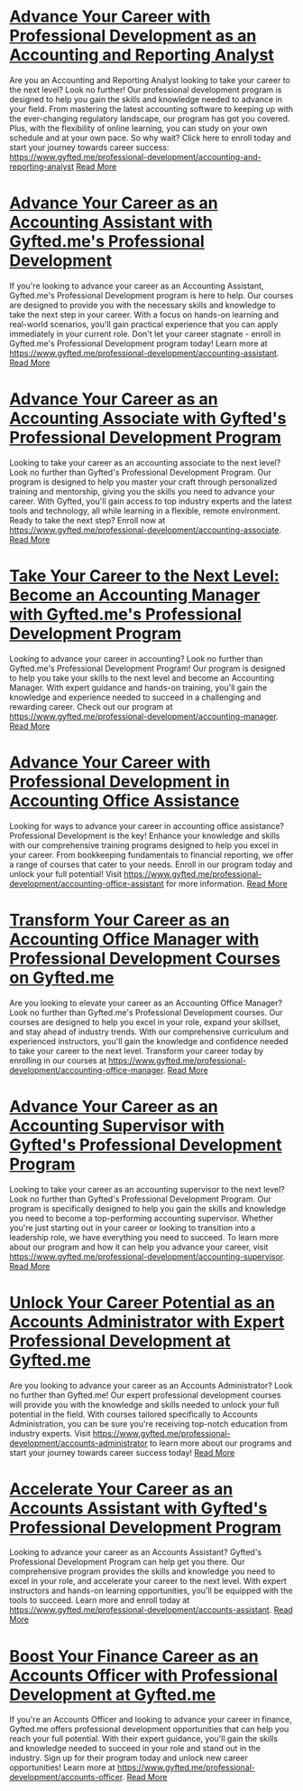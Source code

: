 # [Advance Your Career with Professional Development as an Accounting and Reporting Analyst](https://www.gyfted.me/professional-development/accounting-and-reporting-analyst)

Are you an Accounting and Reporting Analyst looking to take your career to the next level? Look no further! Our professional development program is designed to help you gain the skills and knowledge needed to advance in your field. From mastering the latest accounting software to keeping up with the ever-changing regulatory landscape, our program has got you covered. Plus, with the flexibility of online learning, you can study on your own schedule and at your own pace. So why wait? Click here to enroll today and start your journey towards career success: https://www.gyfted.me/professional-development/accounting-and-reporting-analyst [Read More](https://www.gyfted.me/professional-development/accounting-and-reporting-analyst)

# [Advance Your Career as an Accounting Assistant with Gyfted.me's Professional Development](https://www.gyfted.me/professional-development/accounting-assistant)

If you're looking to advance your career as an Accounting Assistant, Gyfted.me's Professional Development program is here to help. Our courses are designed to provide you with the necessary skills and knowledge to take the next step in your career. With a focus on hands-on learning and real-world scenarios, you'll gain practical experience that you can apply immediately in your current role. Don't let your career stagnate - enroll in Gyfted.me's Professional Development program today! Learn more at https://www.gyfted.me/professional-development/accounting-assistant. [Read More](https://www.gyfted.me/professional-development/accounting-assistant)

# [Advance Your Career as an Accounting Associate with Gyfted's Professional Development Program](https://www.gyfted.me/professional-development/accounting-associate)

Looking to take your career as an accounting associate to the next level? Look no further than Gyfted's Professional Development Program. Our program is designed to help you master your craft through personalized training and mentorship, giving you the skills you need to advance your career. With Gyfted, you'll gain access to top industry experts and the latest tools and technology, all while learning in a flexible, remote environment. Ready to take the next step? Enroll now at https://www.gyfted.me/professional-development/accounting-associate. [Read More](https://www.gyfted.me/professional-development/accounting-associate)

# [Take Your Career to the Next Level: Become an Accounting Manager with Gyfted.me's Professional Development Program](https://www.gyfted.me/professional-development/accounting-manager)

Looking to advance your career in accounting? Look no further than Gyfted.me's Professional Development Program! Our program is designed to help you take your skills to the next level and become an Accounting Manager. With expert guidance and hands-on training, you'll gain the knowledge and experience needed to succeed in a challenging and rewarding career. Check out our program at https://www.gyfted.me/professional-development/accounting-manager. [Read More](https://www.gyfted.me/professional-development/accounting-manager)

# [Advance Your Career with Professional Development in Accounting Office Assistance](https://www.gyfted.me/professional-development/accounting-office-assistant)

Looking for ways to advance your career in accounting office assistance? Professional Development is the key! Enhance your knowledge and skills with our comprehensive training programs designed to help you excel in your career. From bookkeeping fundamentals to financial reporting, we offer a range of courses that cater to your needs. Enroll in our program today and unlock your full potential! Visit https://www.gyfted.me/professional-development/accounting-office-assistant for more information. [Read More](https://www.gyfted.me/professional-development/accounting-office-assistant)

# [Transform Your Career as an Accounting Office Manager with Professional Development Courses on Gyfted.me](https://www.gyfted.me/professional-development/accounting-office-manager)

Are you looking to elevate your career as an Accounting Office Manager? Look no further than Gyfted.me's Professional Development courses. Our courses are designed to help you excel in your role, expand your skillset, and stay ahead of industry trends. With our comprehensive curriculum and experienced instructors, you'll gain the knowledge and confidence needed to take your career to the next level. Transform your career today by enrolling in our courses at https://www.gyfted.me/professional-development/accounting-office-manager. [Read More](https://www.gyfted.me/professional-development/accounting-office-manager)

# [Advance Your Career as an Accounting Supervisor with Gyfted's Professional Development Program](https://www.gyfted.me/professional-development/accounting-supervisor)

Looking to take your career as an accounting supervisor to the next level? Look no further than Gyfted's Professional Development Program. Our program is specifically designed to help you gain the skills and knowledge you need to become a top-performing accounting supervisor. Whether you're just starting out in your career or looking to transition into a leadership role, we have everything you need to succeed. To learn more about our program and how it can help you advance your career, visit https://www.gyfted.me/professional-development/accounting-supervisor. [Read More](https://www.gyfted.me/professional-development/accounting-supervisor)

# [Unlock Your Career Potential as an Accounts Administrator with Expert Professional Development at Gyfted.me](https://www.gyfted.me/professional-development/accounts-administrator)

Are you looking to advance your career as an Accounts Administrator? Look no further than Gyfted.me! Our expert professional development courses will provide you with the knowledge and skills needed to unlock your full potential in the field. With courses tailored specifically to Accounts Administration, you can be sure you're receiving top-notch education from industry experts. Visit https://www.gyfted.me/professional-development/accounts-administrator to learn more about our programs and start your journey towards career success today! [Read More](https://www.gyfted.me/professional-development/accounts-administrator)

# [Accelerate Your Career as an Accounts Assistant with Gyfted's Professional Development Program](https://www.gyfted.me/professional-development/accounts-assistant)

Looking to advance your career as an Accounts Assistant? Gyfted's Professional Development Program can help get you there. Our comprehensive program provides the skills and knowledge you need to excel in your role, and accelerate your career to the next level. With expert instructors and hands-on learning opportunities, you'll be equipped with the tools to succeed. Learn more and enroll today at https://www.gyfted.me/professional-development/accounts-assistant. [Read More](https://www.gyfted.me/professional-development/accounts-assistant)

# [Boost Your Finance Career as an Accounts Officer with Professional Development at Gyfted.me](https://www.gyfted.me/professional-development/accounts-officer)

If you're an Accounts Officer and looking to advance your career in finance, Gyfted.me offers professional development opportunities that can help you reach your full potential. With their expert guidance, you'll gain the skills and knowledge needed to succeed in your role and stand out in the industry. Sign up for their program today and unlock new career opportunities! Learn more at https://www.gyfted.me/professional-development/accounts-officer. [Read More](https://www.gyfted.me/professional-development/accounts-officer)

